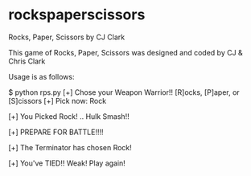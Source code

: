 # rockspaperscissors
Rocks, Paper, Scissors by CJ Clark

This game of Rocks, Paper, Scissors was designed and coded by CJ & Chris Clark

Usage is as follows:

$ python rps.py 
[+] Chose your Weapon Warrior!! [R]ocks, [P]aper, or [S]cissors 
[+] Pick now: Rock

[+] You Picked Rock! .. Hulk Smash!!

[+] PREPARE FOR BATTLE!!!!


[+] The Terminator has chosen Rock!

[+] You've TIED!! Weak! Play again!

